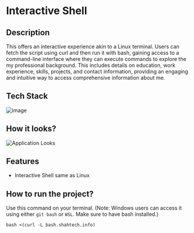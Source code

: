 # Interactive Shell

## Description

This offers an interactive experience akin to a Linux terminal. Users can fetch the script using curl and then run it with bash, gaining access to a command-line interface where they can execute commands to explore the my professional background. This includes details on education, work experience, skills, projects, and contact information, providing an engaging and intuitive way to access comprehensive information about me.

## Tech Stack

![image](https://skillicons.dev/icons?i=bash)

## How it looks?

![Application Looks](https://github.com/busycaesar/Terminal_Resume/assets/97539345/8808373c-95f4-4f8f-afaf-d5fcef19df1e)

## Features

- Interactive Shell same as Linux

## How to run the project?

Use this command on your terminal. (Note: Windows users can access it using either `git bash` or `WSL`. Make sure to have bash installed.)

```linux
bash <(curl -L bash.shahtech.info)
```
